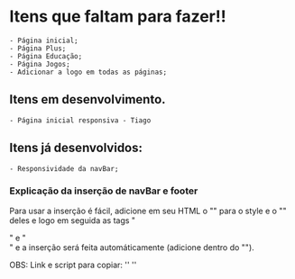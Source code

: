 # Itens que faltam para fazer!!
    - Página inicial;
    - Página Plus;
    - Página Educação;
    - Página Jogos;
    - Adicionar a logo em todas as páginas;

## Itens em desenvolvimento.
    - Página inicial responsiva - Tiago
## Itens já desenvolvidos:
    - Responsividade da navBar;


### Explicação da inserção de navBar e footer
 Para usar a inserção é fácil, adicione em seu HTML o "<link>" para o style e o "<script></script>" deles e logo em seguida as tags "<nav><nav>" e "<footer></footer>" e a inserção será feita automáticamente (adicione dentro do "<body></body>").

OBS: Link e script para copiar:
 '<link rel="stylesheet" href="../navBar-footer/navBar-footerStyle.css"><!--Link para o estilo da navBar-->'
 '<script src="../navBar-footer/navBar-footerScript.js"></script><!--Script para a navBar e inserção dela-->'
